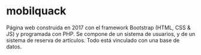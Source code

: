 # mobilquack
Página web construida en 2017 con el framework Bootstrap (HTML, CSS & JS) y programada con PHP.
Se compone de un sistema de usuarios, y de un sistema de reserva de artículos.
Todo está vinculado con una base de datos.
